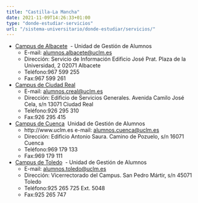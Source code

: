 ```yaml
---
title: "Castilla-La Mancha"
date: 2021-11-09T14:26:33+01:00
type: "donde-estudiar-servicios"
url: "/sistema-universitario/donde-estudiar/servicios/"
---
```

<ul>
<li><a title="Enlace externo, se abre en ventana nueva" href="http://www.uclm.es/" rel="external" target="_blank">Campus de Albacete<i class="icon fas fa-external-link-alt"></i></a><span> </span><img alt="" src="http://www.mecd.gob.es/docroot/fckeditor/images/smiley/mepsyd-ico/ico-internet.gif" /> - Unidad de Gestión de Alumnos
<ul>
<li>E-mail:<span> </span><a href="mailto:alumnos.albacete@uclm.es">alumnos.albacete@uclm.es</a> <img alt="" src="http://www.mecd.gob.es/docroot/fckeditor/images/smiley/mepsyd-ico/ico-mail.gif" />  </li>
<li>Dirección: Servicio de Información  Edificio José Prat. Plaza de la Universidad, 2  02071 Albacete</li>
<li>Teléfono:967 599 255</li>
<li>Fax:967 599 261</li>
</ul>
</li>
<li><a title="Enlace externo, se abre en ventana nueva" href="http://www.uclm.es/" rel="external" target="_blank">Campus de Ciudad Real<i class="icon fas fa-external-link-alt"></i></a><span> </span><img alt="" src="http://www.mecd.gob.es/docroot/fckeditor/images/smiley/mepsyd-ico/ico-internet.gif" /> 
<ul>
<li>E-mail:<span> </span><a href="mailto:alumnos.creal@uclm.es">alumnos.creal@uclm.es</a><span> </span><img alt="" src="http://www.mecd.gob.es/docroot/fckeditor/images/smiley/mepsyd-ico/ico-mail.gif" /></li>
<li>Dirección: Edificio de Servicios Generales.  Avenida Camilo José Cela, s/n  13071 Ciudad Real</li>
<li>Teléfono:926 295 310</li>
<li>Fax:926 295 415</li>
</ul>
</li>
<li><a title="Enlace externo, se abre en ventana nueva" href="http://www.uclm.es/" rel="external" target="_blank">Campus de Cuenca<i class="icon fas fa-external-link-alt"></i></a><span> </span><img alt="" src="http://www.mecd.gob.es/docroot/fckeditor/images/smiley/mepsyd-ico/ico-internet.gif" /> Unidad de Gestión de Alumnos
<ul>
<li>http://www.uclm.es e-mail:<span> </span><a href="mailto:alumnos.cuenca@uclm.es">alumnos.cuenca@uclm.es</a><span> </span><img alt="" src="http://www.mecd.gob.es/docroot/fckeditor/images/smiley/mepsyd-ico/ico-mail.gif" /></li>
<li>Dirección: Edificio Antonio Saura.  Camino de Pozuelo, s/n  16071 Cuenca</li>
<li>Teléfono:969 179 133</li>
<li>Fax:969 179 111</li>
</ul>
</li>
<li><a title="Enlace externo, se abre en ventana nueva" href="http://www.uclm.es/" rel="external" target="_blank">Campus de Toledo<i class="icon fas fa-external-link-alt"></i></a><span> </span><img alt="" src="http://www.mecd.gob.es/docroot/fckeditor/images/smiley/mepsyd-ico/ico-internet.gif" /><span> </span>- Unidad de Gestión de Alumnos
<ul>
<li>E-mail:<span> </span><a href="mailto:alumnos.toledo@uclm.es">alumnos.toledo@uclm.es</a><span> </span><img alt="" src="http://www.mecd.gob.es/docroot/fckeditor/images/smiley/mepsyd-ico/ico-mail.gif" /></li>
<li>Dirección: Vicerrectorado del Campus.  San Pedro Mártir, s/n  45071 Toledo </li>
<li>Teléfono:925 265 725 Ext. 5048</li>
<li>Fax:925 265 747</li>
</ul>
</li>
</ul>